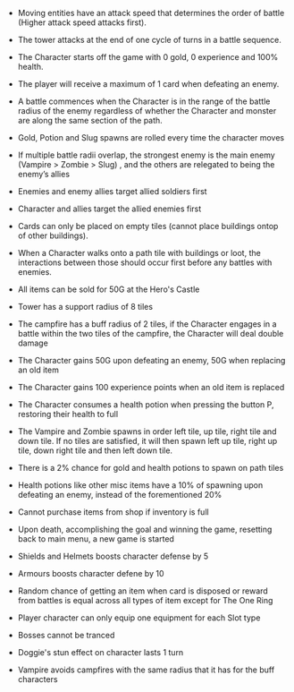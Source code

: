 - Moving entities have an attack speed that determines the order of battle (Higher attack speed attacks first). 

- The tower attacks at the end of one cycle of turns in a battle sequence. 

- The Character starts off the game with 0 gold, 0 experience and 100% health. 

- The player will receive a maximum of 1 card when defeating an enemy. 

- A battle commences when the Character is in the range of the battle radius of the enemy regardless of whether the Character and monster are along the same section of the path. 

- Gold, Potion and Slug spawns are rolled every time the character moves 

- If multiple battle radii overlap, the strongest enemy is the main enemy (Vampire > Zombie > Slug) , and the others are relegated to being the enemy’s allies 

- Enemies and enemy allies target allied soldiers first  

- Character and allies target the allied enemies first 

- Cards can only be placed on empty tiles (cannot place buildings ontop of other buildings). 

- When a Character walks onto a path tile with buildings or loot, the interactions between those should occur first before any battles with enemies.

- All items can be sold for 50G at the Hero's Castle

- Tower has a support radius of 8 tiles

- The campfire has a buff radius of 2 tiles, if the Character engages in a battle within the two tiles of the campfire, the Character will deal double damage

- The Character gains 50G upon defeating an enemy, 50G when replacing an old item

- The Character gains 100 experience points when an old item is replaced

- The Character consumes a health potion when pressing the button P, restoring their health to full

- The Vampire and Zombie spawns in order left tile, up tile, right tile and down tile. If no tiles are satisfied, it will then spawn left up tile, right up tile, down right tile and then left down tile.

- There is a 2% chance for gold and health potions to spawn on path tiles

- Health potions like other misc items have a 10% of spawning upon defeating an enemy, instead of the forementioned 20%

- Cannot purchase items from shop if inventory is full

- Upon death, accomplishing the goal and winning the game, resetting back to main menu, a new game is started

- Shields and Helmets boosts character defense by 5

- Armours boosts character defene by 10

- Random chance of getting an item when card is disposed or reward from battles is equal across all types of item except for The One Ring

- Player character can only equip one equipment for each Slot type

- Bosses cannot be tranced

- Doggie's stun effect on character lasts 1 turn

- Vampire avoids campfires with the same radius that it has for the buff characters